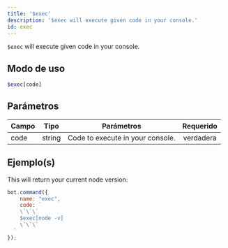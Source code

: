 ```yaml
---
title: '$exec'
description: '$exec will execute given code in your console.'
id: exec
---
```


`$exec` will execute given code in your console.

## Modo de uso

```php
$exec[code]
```

## Parámetros

| Campo | Tipo   | Parámetros                       | Requerido |
| ----- | ------ | -------------------------------- |:---------:|
| code  | string | Code to execute in your console. | verdadera |

## Ejemplo(s)

This will return your current node version:

```javascript
bot.command({
    name: "exec",
    code: `
    \`\`\`
    $exec[node -v]
    \`\`\`
  `
});
```
